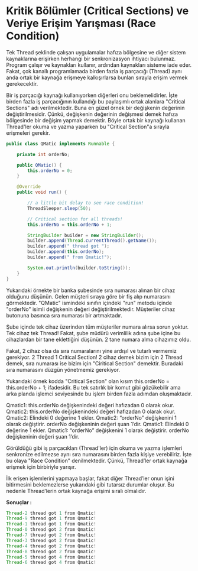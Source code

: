 # Kritik Bölümler (Critical Sections) ve Veriye Erişim Yarışması (Race Condition)

Tek Thread şeklinde çalışan uygulamalar hafıza bölgesine ve diğer sistem kaynaklarına erişirken herhangi bir senkronizasyon ihtiyacı bulunmaz. Program çalışır ve kaynakları kullanır, ardından kaynakları sisteme iade eder. Fakat, çok kanallı programlamada birden fazla iş parçacığı (Thread) aynı anda ortak bir kaynağa erişmeye kalkışırlarsa bunları sırayla erişim vermek gerekecektir. 

Bir iş parçacığı kaynağı kullanıyorken diğerleri onu beklemelidirler. İşte birden fazla iş parçacığının kullandığı bu paylaşımlı ortak alanlara "Critical Sections" adı verilmektedir. Buna en güzel örnek bir değişkenin değerinin değiştirilmesidir. Çünkü, değişkenin değerinin değişmesi demek hafıza bölgesinde bir değişim yapmak demektir. Böyle ortak bir kaynağı kullanan Thread'ler okuma ve yazma yaparken bu "Critical Section"a sırayla erişmeleri gerekir.

```java
public class QMatic implements Runnable {

	private int orderNo;

	public QMatic() {
		this.orderNo = 0;
	}

	@Override
	public void run() {

		// a little bit delay to see race condition!
		ThreadSleeper.sleep(50);

		// Critical section for all threads!
		this.orderNo = this.orderNo + 1;

		StringBuilder builder = new StringBuilder();
		builder.append(Thread.currentThread().getName());
		builder.append(" thread got ");
		builder.append(this.orderNo);
		builder.append(" from Qmatic!");

		System.out.println(builder.toString());
	}
}
```

Yukarıdaki örnekte bir banka şubesinde sıra numarası alınan bir cihaz olduğunu düşünün. Gelen müşteri sıraya göre bir fiş alıp numarasını görmektedir. "QMatic" ismindeki sınıfın içindeki "run" metodu içinde "orderNo" isimli değişkenin değeri değiştirilmektedir. Müşteriler cihaz butonuna basınca sıra numarası bir artmaktadır. 

Şube içinde tek cihaz üzerinden tüm müşteriler numara alırsa sorun yoktur. Tek cihaz tek Thread! Fakat, şube müdürü verimlilik adına şube içine bu cihazlardan bir tane eklettiğini düşünün. 2 tane numara alma cihazımız oldu. 

Fakat, 2 cihaz olsa da sıra numaralarını yine ardışıl ve tutarlı vermemiz gerekiyor. 2 Thread 1 Critical Section! 2 cihaz demek bizim için 2 Thread demek, sıra numarası ise bizim için "Ciritical Section" demektir. Buradaki sıra numarasını düzgün yönetmemiz gerekiyor. 

Yukarıdaki örnek kodda "Critical Section" olan kısım    this.orderNo = this.orderNo + 1;   ifadesidir. Bu tek satırlık bir komut gibi gözükebilir ama arka planda işlemci seviyesinde bu işlem birden fazla adımdan oluşmaktadır.

Qmatic1: this.orderNo değişkenindeki değeri hafızadan 0 olarak okur.
Qmatic2: this.orderNo değişkenindeki değeri hafızadan 0 olarak okur.
Qmatic2: Elindeki 0 değerine 1 ekler.
Qmatic2: “orderNo” değişkenini 1 olarak değiştirir. orderNo değişkeninin değeri şuan 1’dir.
Qmatic1: Elindeki 0 değerine 1 ekler.
Qmatic1: “orderNo” değişkenini 1 olarak değiştirir. orderNo değişkeninin değeri şuan 1’dir.


Görüldüğü gibi iş parçacıkları (Thread'ler) için okuma ve yazma işlemleri senkronize edilmezse aynı sıra numarasını birden fazla kişiye verebiliriz. İşte bu olaya "Race Condition" denilmektedir. Çünkü, Thread’ler ortak kaynağa erişmek için birbiriyle yarışır.

İlk erişen işlemlerini yapmaya başlar, fakat diğer Thread’ler onun işini bitirmesini beklemezlerse yukarıdaki gibi tutarsız durumlar oluşur. Bu nedenle Thread’lerin ortak kaynağa erişimi sıralı olmalıdır.

**Sonuçlar :**

```java
Thread-2 thread got 1 from Qmatic!
Thread-9 thread got 1 from Qmatic!
Thread-1 thread got 1 from Qmatic!
Thread-0 thread got 2 from Qmatic!
Thread-7 thread got 2 from Qmatic!
Thread-3 thread got 2 from Qmatic!
Thread-4 thread got 2 from Qmatic!
Thread-8 thread got 2 from Qmatic!
Thread-5 thread got 4 from Qmatic!
Thread-6 thread got 4 from Qmatic!
```

